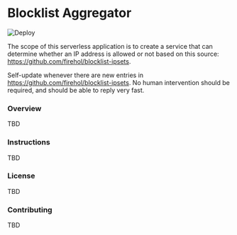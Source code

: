 # Blocklist Aggregator

![Deploy](https://github.com/dallinwright/blocklist_aggregator/workflows/Deploy/badge.svg)

The scope of this serverless application is to create a service that can determine whether an IP address is allowed or not based on this source: https://github.com/firehol/blocklist-ipsets.

Self-update whenever there are new entries in https://github.com/firehol/blocklist-ipsets. No human intervention should be required, and should be able to reply very fast.

### Overview

TBD

### Instructions

TBD

### License
TBD

### Contributing

TBD
